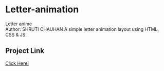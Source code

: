 # Letter-animation
Letter anime
<br>
Author: SHRUTI CHAUHAN
A simple letter animation layout using HTML, CSS &amp; JS.
<h2>Project Link</h2>
<a href="http://127.0.0.1:3000/Letter-animation/index.html">Click Here!</a>
